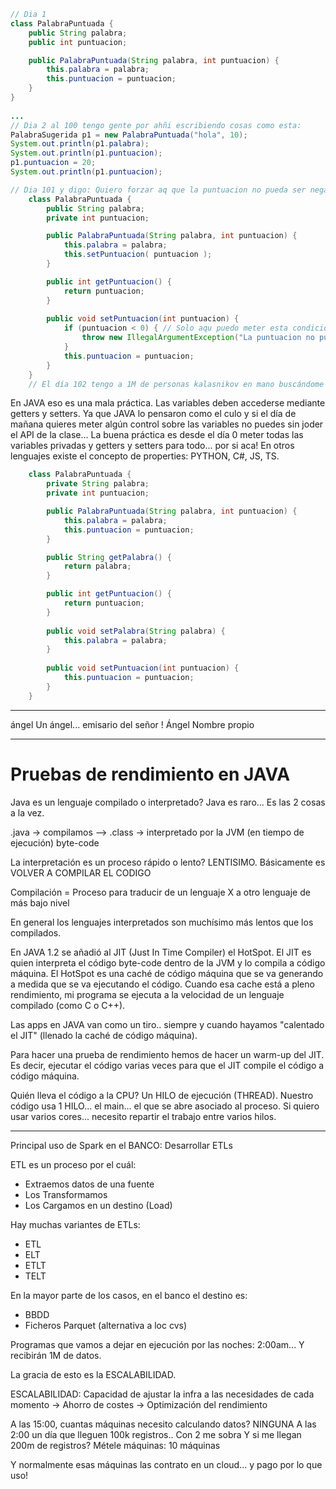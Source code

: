 ```java
// Dia 1
class PalabraPuntuada {
    public String palabra;
    public int puntuacion;

    public PalabraPuntuada(String palabra, int puntuacion) {
        this.palabra = palabra;
        this.puntuacion = puntuacion;
    }
}
    
...
// Dia 2 al 100 tengo gente por ahñi escribiendo cosas como esta:
PalabraSugerida p1 = new PalabraPuntuada("hola", 10);
System.out.println(p1.palabra);
System.out.println(p1.puntuacion);
p1.puntuacion = 20;
System.out.println(p1.puntuacion);

// Dia 101 y digo: Quiero forzar aq que la puntuacion no pueda ser negativa
    class PalabraPuntuada {
        public String palabra;
        private int puntuacion;

        public PalabraPuntuada(String palabra, int puntuacion) {
            this.palabra = palabra;
            this.setPuntuacion( puntuacion );
        }

        public int getPuntuacion() {
            return puntuacion;
        }
                
        public void setPuntuacion(int puntuacion) {
            if (puntuacion < 0) { // Solo aqu puedo meter esta condición
                throw new IllegalArgumentException("La puntuacion no puede ser negativa");
            }
            this.puntuacion = puntuacion;
        }
    }
    // El día 102 tengo a 1M de personas kalasnikov en mano buscándome porque su código no compila
```



En JAVA eso es una mala práctica. Las variables deben accederse mediante getters y setters. 
Ya que JAVA lo pensaron como el culo y si el día de mañana quieres meter algún control sobre las variables no puedes sin joder el API de la clase... 
La buena práctica es desde el día 0 meter todas las variables privadas y getters y setters para todo... por si aca!
En otros lenguajes existe el concepto de properties: PYTHON, C#, JS, TS.
```java
    class PalabraPuntuada {
        private String palabra;
        private int puntuacion;

        public PalabraPuntuada(String palabra, int puntuacion) {
            this.palabra = palabra;
            this.puntuacion = puntuacion;
        }

        public String getPalabra() {
            return palabra;
        }

        public int getPuntuacion() {
            return puntuacion;
        }
        
        public void setPalabra(String palabra) {
            this.palabra = palabra;
        }
        
        public void setPuntuacion(int puntuacion) {
            this.puntuacion = puntuacion;
        }
    }
```

---

ángel Un ángel... emisario del señor !
Ángel Nombre propio

---

# Pruebas de rendimiento en JAVA

Java es un lenguaje compilado o interpretado?
Java es raro... Es las 2 cosas a la vez.

.java -> compilamos --> .class -> interpretado por la JVM (en tiempo de ejecución)
                        byte-code

La interpretación es un proceso rápido o lento? LENTISIMO. Básicamente es VOLVER A COMPILAR EL CODIGO

Compilación = Proceso para traducir de un lenguaje X a otro lenguaje de más bajo nivel

En general los lenguajes interpretados son muchísimo más lentos que los compilados.

En JAVA 1.2 se añadió al JIT (Just In Time Compiler) el HotSpot.
El JIT es quien interpreta el código byte-code dentro de la JVM y lo compila a código máquina.
El HotSpot es una caché de código máquina que se va generando a medida que se va ejecutando el código.
Cuando esa cache está a pleno rendimiento, mi programa se ejecuta a la velocidad de un lenguaje compilado (como C o C++).

Las apps en JAVA van como un tiro.. siempre y cuando hayamos "calentado el JIT" (llenado la caché de código máquina).

Para hacer una prueba de rendimiento hemos de hacer un warm-up del JIT. Es decir, ejecutar el código varias veces para que el JIT compile el código a código máquina.


Quién lleva el código a la CPU? Un HILO de ejecución (THREAD).
Nuestro código usa 1 HILO... el main... el que se abre asociado al proceso.
Si quiero usar varios cores... necesito repartir el trabajo entre varios hilos.

---

Principal uso de Spark en el BANCO: Desarrollar ETLs

ETL es un proceso por el cuál:
- Extraemos datos de una fuente
- Los Transformamos
- Los Cargamos en un destino (Load)

Hay muchas variantes de ETLs:
- ETL
- ELT
- ETLT
- TELT

En la mayor parte de los casos, en el banco el destino es: 
- BBDD
- Ficheros Parquet (alternativa a loc cvs)

Programas que vamos a dejar en ejecución por las noches: 2:00am... Y recibirán 1M de datos.

La gracia de esto es la ESCALABILIDAD.

ESCALABILIDAD: Capacidad de ajustar la infra a las necesidades de cada momento
-> Ahorro de costes
-> Optimización del rendimiento

A las 15:00, cuantas máquinas necesito calculando datos? NINGUNA
A las 2:00 un día que lleguen 100k registros.. Con 2 me sobra
Y si me llegan 200m de registros? Métele máquinas: 10 máquinas

Y normalmente esas máquinas las contrato en un cloud... y pago por lo que uso!